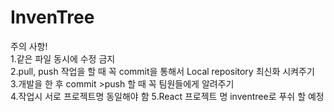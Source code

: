 # InvenTree

주의 사항!<br/>
1.같은 파일 동시에 수정 금지<br/>
2.pull, push 작업을 할 때 꼭 commit을 통해서  Local repository 최신화 시켜주기<br/>
3.개발을 한 후 commit >push 할 때 꼭 팀원들에게 알려주기<br/>
4.작업시 서로 프로젝트명 동일해야 함
5.React 프로젝트 명 inventree로 푸쉬 할 예정
